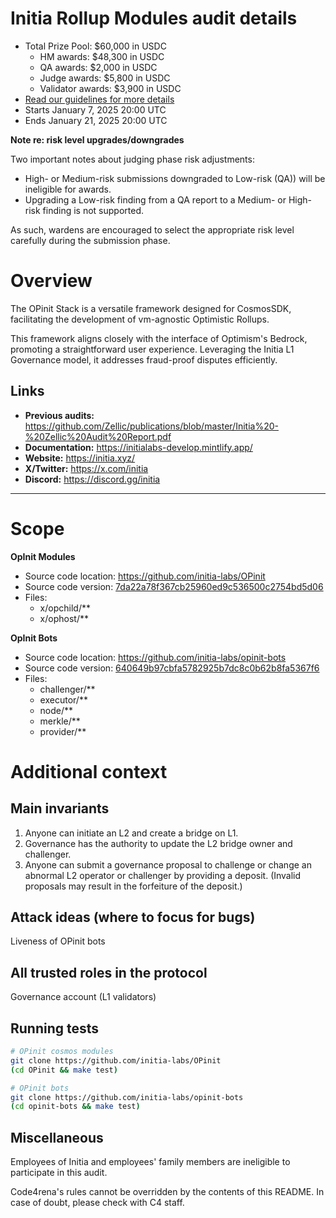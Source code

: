 # Initia Rollup Modules audit details
- Total Prize Pool: $60,000 in USDC
  - HM awards: $48,300 in USDC
  - QA awards: $2,000 in USDC
  - Judge awards: $5,800 in USDC
  - Validator awards: $3,900 in USDC
- [Read our guidelines for more details](https://docs.code4rena.com/roles/wardens)
- Starts January 7, 2025 20:00 UTC
- Ends January 21, 2025 20:00 UTC

**Note re: risk level upgrades/downgrades**

Two important notes about judging phase risk adjustments: 
- High- or Medium-risk submissions downgraded to Low-risk (QA)) will be ineligible for awards.
- Upgrading a Low-risk finding from a QA report to a Medium- or High-risk finding is not supported.

As such, wardens are encouraged to select the appropriate risk level carefully during the submission phase.

# Overview

The OPinit Stack is a versatile framework designed for CosmosSDK, facilitating the development of vm-agnostic Optimistic Rollups. 

This framework aligns closely with the interface of Optimism's Bedrock, promoting a straightforward user experience. Leveraging the Initia L1 Governance model, it addresses fraud-proof disputes efficiently.

## Links

- **Previous audits:**  https://github.com/Zellic/publications/blob/master/Initia%20-%20Zellic%20Audit%20Report.pdf
- **Documentation:** https://initialabs-develop.mintlify.app/
- **Website:** https://initia.xyz/
- **X/Twitter:** https://x.com/initia
- **Discord:** https://discord.gg/initia

---

# Scope

**OpInit Modules**
- Source code location: https://github.com/initia-labs/OPinit
- Source code version: [7da22a78f367cb25960ed9c536500c2754bd5d06](https://github.com/initia-labs/OPinit/commit/7da22a78f367cb25960ed9c536500c2754bd5d06)
- Files:
	- x/opchild/**
	- x/ophost/**

**OpInit Bots**
- Source code location: https://github.com/initia-labs/opinit-bots
- Source code version: [640649b97cbfa5782925b7dc8c0b62b8fa5367f6](https://github.com/initia-labs/opinit-bots/commit/640649b97cbfa5782925b7dc8c0b62b8fa5367f6)
- Files:
	- challenger/**
	- executor/**
	- node/** 
	- merkle/** 
	- provider/**

# Additional context

## Main invariants

1. Anyone can initiate an L2 and create a bridge on L1.
2. Governance has the authority to update the L2 bridge owner and challenger.
3. Anyone can submit a governance proposal to challenge or change an abnormal L2 operator or challenger by providing a deposit. (Invalid proposals may result in the forfeiture of the deposit.)

## Attack ideas (where to focus for bugs)

Liveness of OPinit bots

## All trusted roles in the protocol

Governance account (L1 validators)

## Running tests

```bash
# OPinit cosmos modules
git clone https://github.com/initia-labs/OPinit
(cd OPinit && make test)

# OPinit bots
git clone https://github.com/initia-labs/opinit-bots
(cd opinit-bots && make test)
```

## Miscellaneous
Employees of Initia and employees' family members are ineligible to participate in this audit.

Code4rena's rules cannot be overridden by the contents of this README. In case of doubt, please check with C4 staff.
